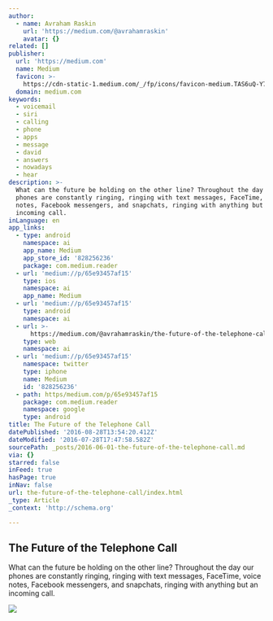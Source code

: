 ```yaml
---
author:
  - name: Avraham Raskin
    url: 'https://medium.com/@avrahamraskin'
    avatar: {}
related: []
publisher:
  url: 'https://medium.com'
  name: Medium
  favicon: >-
    https://cdn-static-1.medium.com/_/fp/icons/favicon-medium.TAS6uQ-Y7kcKgi0xjcYHXw.ico
  domain: medium.com
keywords:
  - voicemail
  - siri
  - calling
  - phone
  - apps
  - message
  - david
  - answers
  - nowadays
  - hear
description: >-
  What can the future be holding on the other line? Throughout the day our
  phones are constantly ringing, ringing with text messages, FaceTime, voice
  notes, Facebook messengers, and snapchats, ringing with anything but an
  incoming call.
inLanguage: en
app_links:
  - type: android
    namespace: ai
    app_name: Medium
    app_store_id: '828256236'
    package: com.medium.reader
  - url: 'medium://p/65e93457af15'
    type: ios
    namespace: ai
    app_name: Medium
  - url: 'medium://p/65e93457af15'
    type: android
    namespace: ai
  - url: >-
      https://medium.com/@avrahamraskin/the-future-of-the-telephone-call-65e93457af15
    type: web
    namespace: ai
  - url: 'medium://p/65e93457af15'
    namespace: twitter
    type: iphone
    name: Medium
    id: '828256236'
  - path: https/medium.com/p/65e93457af15
    package: com.medium.reader
    namespace: google
    type: android
title: The Future of the Telephone Call
datePublished: '2016-08-28T13:54:20.412Z'
dateModified: '2016-07-28T17:47:58.582Z'
sourcePath: _posts/2016-06-01-the-future-of-the-telephone-call.md
via: {}
starred: false
inFeed: true
hasPage: true
inNav: false
url: the-future-of-the-telephone-call/index.html
_type: Article
_context: 'http://schema.org'

---
```

<article style=""><h1>The Future of the Telephone Call</h1><p>What can the future be holding on the other line? Throughout the day our phones are constantly ringing, ringing with text messages, FaceTime, voice notes, Facebook messengers, and snapchats, ringing with anything but an incoming call.</p><img src="https://cdn-images-1.medium.com/max/1200/1*jyV7TsRtKO1ri5_vGMw-Sw.jpeg" /></article>